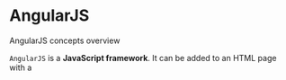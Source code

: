 # AngularJS
AngularJS concepts overview

`AngularJS` is a **JavaScript framework**. It can be added to an HTML page with a <script> tag.
           
`<script src="https://ajax.googleapis.com/ajax/libs/angularjs/1.6.9/angular.min.js"></script>` 

**Or download angular.min.js file and save it in your project js folder**

###### AngularJS extends HTML with ng-directives.
***ng-app*** directive defines an AngularJS application.
***ng-model*** directive binds the value of HTML controls (input, select, textarea) to application data.
***ng-bind*** directive binds application data to the HTML view.
***ng-init*** directive initializes AngularJS application variables.
***ng-controller*** directive defines the controller.
***ng-repeat*** directive repeats an HTML element.
***ng-show*** directive shows the specified HTML element if the expression evaluates to true, otherwise the HTML element is hidden.
***ng-options*** directive in AngularJS is used to build and bind HTML element with options to a model property. 
It is used to specify `<options>` in a `<select>` list. It is designed specifically to populate the items of a dropdown list. It is supported by `<supported>` element.
***ngRoute*** module routes your application to different pages without reloading the entire application.


AngularJS expressions **{{ expression }}** bind AngularJS data to HTML the same way as the ng-bind directive.
         
## AngularJS Modules
       An AngularJS module defines an application. The module is a container for the different parts of an application. 
       The module is a container for the application controllers. Controllers always belong to a module.
       
### Creating a Module
A module is created by using the AngularJS function **angular.module**

**HTML:** `<div ng-app="myApp">`
**JS:** `
var app = angular.module('myApp', []);
`
### Adding a Controller   
Add a controller to your application, and refer to the controller with the **ng-controller** directive

**HTML:** `<div ng-app="myApp" ng-controller="myCtrl">`
**JS:** `
app.controller('myCtrl', function($scope) {
  $scope.firstName= "saRaj";
  $scope.lastName= "Penjarla";
});
`
## AngularJS Directives
AngularJS lets you extend HTML with new attributes called Directives.
AngularJS has a set of built-in directives which you can use to add functionality to your application.

### Create New Directives
New directives are created by using the ***.directive*** function.
we can use the module to create our own directives to our application.

When naming a directive, we must use a camel case name, saRajDirective, but when invoking it, we must use - separated name, sa-raj-directive

**HTML:**`<div ng-app="myApp" sa-raj-directive/>`
**JS:**`app.directive("saRajDirective", function() {
  return {
    template : "My Custom Directive"
  };
});`

we can invoke a directive by using: 
>1) Element name : `<sa-raj-directive></sa-raj-directive>`
>2) Attribute: `<div sa-raj-directive></div>` 
>3) Class: `<div class="sa-raj-directive"></div>` 
>4) Comment: `<!-- directive: sa-raj-directive -->`
### Restrictions
We can restrict our directives to only be invoked by some of the methods. Like, by adding a restrict property with the value **"A"**, the directive can only be invoked by **attributes**.

The legal restrict values are:

>**E** for Element name,
>**A** for Attribute,
>**C** for Class,
>**M** for Comment

`app.directive("saRajDirective", function() {
  return {
    restrict : "A",
    template : "<h1>Made by a directive!</h1>"
  };
});`

By default the value is **EA**. It means both Element and attribute names can invoke the directive.

## AngularJS Scope
The scope is the binding part between the HTML (view) and the JavaScript (controller).
When we make a controller in AngularJS, we pass the **$scope** object as an argument.
When adding properties to the **$scope** object in the controller, the view (HTML) gets access to these properties.

### Root Scope
All applications have a **$rootScope** which is the scope created on the HTML element that contains the ng-app directive.
The rootScope is available in the entire application.
If a variable has the same name in both the current scope and in the rootScope, the application uses the one in the current scope.

## AngularJS Filters
Filters can be added in AngularJS to format data. Filters can be added to expressions by using the pipe character **|**, followed by a filter.

AngularJS provides filters to transform data:

>1) currency: Format a number to a currency format.
>2) date: Format a date to a specified format.
>3) filter: Select a subset of items from an array.
>4) json: Format an object to a JSON string.
>5) limitTo: Limits an array/string, into a specified number of elements/characters.
>6) lowercase: Format a string to lower case.
>7) number: Format a number to a string.
>8) orderBy: Orders an array by an expression.
>9) uppercase: Format a string to upper case.

### Custom Filters
We can make our own filters by registering a new filter factory function with the module.

***myFormat*** custom filter will format every other character to uppercase.
` 
app.filter('myFormat', function() {
  return function(x) {
    var i, c, txt = "";
    for (i = 0; i < x.length; i++) {
      c = x[i];
      if (i % 2 == 0) {
        c = c.toUpperCase();
      }
      txt += c;
    }
    return txt;
  };
});
`
## AngularJS Services
A service is a function, or object, that is available for, and limited to, your AngularJS application.
AngularJS has about 30 built-in services. However, we can make our own service.

***$location*** service has methods which return information about the location of the current web page.
***$http*** service is one of the most common used services in AngularJS applications. The service makes a request to the server, and lets your application handle the response. **$http** is an AngularJS service for reading data from remote servers.
***$timeout*** service is AngularJS version of the **window.setTimeout** function.
***$interval*** service is AngularJS version of the **window.setInterval** function.

**Example:**`
app.controller('myCtrl', function($scope, $http) {
  $http.get("welcome.htm").then(function (response) {
    $scope.myWelcome = response.data;
  });
});
`
### Create Own Service
To create own service, connect service to the module.

`app.service('hexafy', function() {
  this.myFunc = function (x) {
    return x.toString(16);
  }
});
`

To use custom made service, we have to add it as a dependency when defining the controller.

**Example:** Use the custom made service named **hexafy** to convert a number into a hexadecimal number.

`app.controller('myCtrl', function($scope, hexafy) {
  $scope.hex = hexafy.myFunc(255);
});`

## AngularJS Routing
The **ngRoute** module helps our application to become a Single Page Application.

### What is Routing in AngularJS?
If you want to navigate to different pages in your application, but you also want the application to be a SPA (Single Page Application), with no page reloading, you can use the **ngRoute** module.

The ***ngRoute*** module routes your application to different pages without reloading the entire application.

### What do we Need?
To make our application ready for routing, we must include the AngularJS Route module:

`<script src="https://ajax.googleapis.com/ajax/libs/angularjs/1.6.9/angular-route.js"></script>` 
**Or** download **angular.route.js** file and save it in our project js folder.

Then, we must add the **ngRoute** as a dependency in the application module: `var app = angular.module("myApp", ["ngRoute"]);`.
Use the **$routeProvider** to configure different routes in our application.
`
app.config(function($routeProvider) {
  $routeProvider
  .when("/", {
    templateUrl : "home.html"
  })
  .when("/contact", {
    templateUrl : "contact.html",
    controller : "contactCtrl"
  })
  .when("/about", {
    templateUrl : "about.html",
    controller : "aboutCtrl"
  });
});
`
### Controllers
With the $routeProvider you can also define a controller for each "view".

`
app.controller("contactCtrl", function ($scope) {
  $scope.msg = "Contact us at branch location";
});
app.controller("aboutCtrl", function ($scope) {
  $scope.msg = "It's a CMM5 Level MNC company";
});
`
### Where Does it Go?
Our application needs a container to put the content provided by the routing. 
**ng-view** directive is the container.

There are three different ways to include the **ng-view** directive in your application:
>1) <div ng-view></div>
>2) <ng-view></ng-view>
>3) <div class="ng-view"></div>

